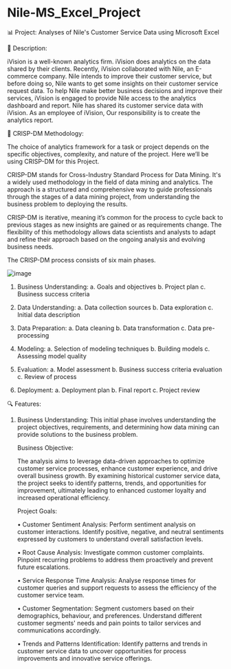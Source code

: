 # Nile-MS_Excel_Project

📊 Project: Analyses of Nile's Customer Service Data using Microsoft Excel


📝 Description: 

iVision is a well-known analytics firm. iVision does analytics on the data shared by their clients. Recently, iVision collaborated with Nile, an E-commerce company. Nile intends to improve their customer service, but before doing so, Nile wants to get some insights on their customer service request data. To help Nile make better business decisions and improve their services, iVision is engaged to provide Nile access to the analytics dashboard and report. Nile has shared its customer service data with iVision.
As an employee of iVision, Our responsibility is to create the analytics report.


🔄 CRISP-DM Methodology:

The choice of analytics framework for a task or project depends on the specific objectives, complexity, and nature of the project. Here we’ll be using CRISP-DM for this Project.

CRISP-DM stands for Cross-Industry Standard Process for Data Mining. It's a widely used methodology in the field of data mining and analytics. The approach is a structured and comprehensive way to guide professionals through the stages of a data mining project, from understanding the business problem to deploying the results.

CRISP-DM is iterative, meaning it’s common for the process to cycle back to previous stages as new insights are gained or as requirements change. The flexibility of this methodology allows data scientists and analysts to adapt and refine their approach based on the ongoing analysis and evolving business needs.

The CRISP-DM process consists of six main phases.

![image](https://github.com/shishir1991/MS_Excel_Project/assets/157515610/4d777d42-9582-4230-b22a-65a39b160749)


1. Business Understanding: a. Goals and objectives b. Project plan c. Business success criteria

2. Data Understanding: a. Data collection sources b. Data exploration c. Initial data description

3. Data Preparation: a. Data cleaning b. Data transformation c. Data pre-processing
 
4. Modeling: a. Selection of modeling techniques b. Building models c. Assessing model quality

5. Evaluation: a. Model assessment b. Business success criteria evaluation c. Review of process

6. Deployment: a. Deployment plan b. Final report c. Project review


🔍 Features:

1. Business Understanding: This initial phase involves understanding the project objectives, requirements, and determining how data mining can provide solutions to the business problem.
 
   Business Objective:
   
   The analysis aims to leverage data-driven approaches to optimize customer service processes, enhance customer experience, and drive overall business growth. By examining historical customer service data, the project seeks to identify 
   patterns, trends, and opportunities for improvement, ultimately leading to enhanced customer loyalty and increased operational efficiency. 

   Project Goals:
   
     • Customer Sentiment Analysis: Perform sentiment analysis on customer interactions. Identify positive, negative, and neutral sentiments expressed by customers to understand overall satisfaction levels. 
  
     • Root Cause Analysis: Investigate common customer complaints. Pinpoint recurring problems to address them proactively and prevent future escalations. 
  
     • Service Response Time Analysis: Analyse response times for customer queries and support requests to assess the efficiency of the customer service team.
  
     • Customer Segmentation: Segment customers based on their demographics, behaviour, and preferences. Understand different customer segments' needs and pain points to tailor services and communications accordingly. 
  
     • Trends and Patterns Identification: Identify patterns and trends in customer service data to uncover opportunities for process improvements and innovative service offerings.






